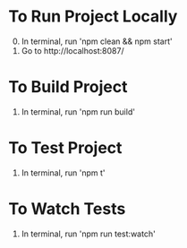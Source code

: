 # To Run Project Locally

0. In terminal, run 'npm clean && npm start'
0. Go to http://localhost:8087/

# To Build Project

1. In terminal, run 'npm run build'

# To Test Project

1. In terminal, run 'npm t'

# To Watch Tests

1. In terminal, run 'npm run test:watch'
